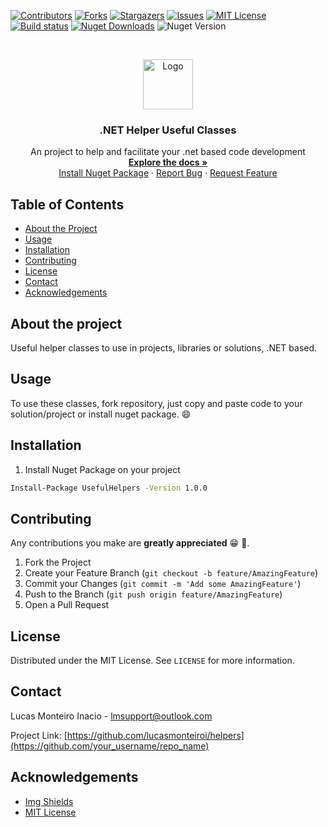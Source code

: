 <!-- PROJECT SHIELDS -->
[![Contributors][contributors-shield]][contributors-url]
[![Forks][forks-shield]][forks-url]
[![Stargazers][stars-shield]][stars-url]
[![Issues][issues-shield]][issues-url]
[![MIT License][license-shield]][license-url]
[![Build status](https://dev.azure.com/lucasmonteiroi/helpers-nuget/_apis/build/status/helpers-nuget-ASP.NET%20Core-CI)](https://dev.azure.com/lucasmonteiroi/helpers-nuget/_build/latest?definitionId=4)
[![Nuget Downloads][nuget-shield]][nuget-url]
![Nuget Version][nuget-version-shield]

<!-- PROJECT LOGO -->
<br />
<p align="center">
  <a href="https://github.com/lucasmonteiroi/helpers">
    <img src="https://cdn.pixabay.com/photo/2017/02/18/19/20/logo-2078018_960_720.png" alt="Logo" width="80" height="80">
  </a>

  <h3 align="center">.NET Helper Useful Classes</h3>

  <p align="center">
    An project to help and facilitate your .net based code development
    <br />
    <a href="https://github.com/lucasmonteiroi/helpers"><strong>Explore the docs »</strong></a>
    <br />
    <a href="https://www.nuget.org/packages/UsefulHelpers/">Install Nuget Package</a>
    ·
    <a href="https://github.com/lucasmonteiroi/helpers/issues">Report Bug</a>
    ·
    <a href="https://github.com/lucasmonteiroi/helpers/issues">Request Feature</a>
  </p>
</p>

<!-- TABLE OF CONTENTS -->
## Table of Contents

* [About the Project](#about-the-project)
* [Usage](#usage)
* [Installation](#installation)
* [Contributing](#contributing)
* [License](#license)
* [Contact](#contact)
* [Acknowledgements](#acknowledgements)

## About the project
Useful helper classes to use in projects, libraries or solutions, .NET based.

<!-- USAGE EXAMPLES -->
## Usage
To use these classes, fork repository, just copy and paste code to your solution/project or install nuget package. :smile:

<!-- INSTALLATION -->
## Installation

1. Install Nuget Package on your project
```sh
Install-Package UsefulHelpers -Version 1.0.0
```

<!-- CONTRIBUTING -->
## Contributing
Any contributions you make are **greatly appreciated** :grin: :pray:.

1. Fork the Project
2. Create your Feature Branch (`git checkout -b feature/AmazingFeature`)
3. Commit your Changes (`git commit -m 'Add some AmazingFeature'`)
4. Push to the Branch (`git push origin feature/AmazingFeature`)
5. Open a Pull Request

<!-- LICENSE -->
## License
Distributed under the MIT License. See `LICENSE` for more information.

<!-- CONTACT -->
## Contact
Lucas Monteiro Inacio - lmsupport@outlook.com

Project Link: [https://github.com/lucasmonteiroi/helpers](https://github.com/your_username/repo_name)

<!-- ACKNOWLEDGEMENTS -->
## Acknowledgements
* [Img Shields](https://shields.io)
* [MIT License](https://choosealicense.com/licenses/mit/)

<!-- MARKDOWN LINKS & IMAGES -->
<!-- https://www.markdownguide.org/basic-syntax/#reference-style-links -->
[contributors-shield]: https://img.shields.io/github/contributors/lucasmonteiroi/helpers.svg
[contributors-url]: https://github.com/lucasmonteiroi/helpers/graphs/contributors
[forks-shield]: https://img.shields.io/github/forks/lucasmonteiroi/helpers.svg
[forks-url]: https://github.com/lucasmonteiroi/helpers/network/members
[stars-shield]: https://img.shields.io/github/stars/lucasmonteiroi/helpers.svg
[stars-url]: https://github.com/lucasmonteiroi/helpers/stargazers
[issues-shield]: https://img.shields.io/github/issues/lucasmonteiroi/helpers.svg
[issues-url]: https://github.com/lucasmonteiroi/helpers/issues
[license-shield]: https://img.shields.io/github/license/lucasmonteiroi/helpers.svg
[license-url]: https://github.com/lucasmonteiroi/helpers/blob/master/LICENSE.txt
[nuget-shield]: https://img.shields.io/nuget/dt/UsefulHelpers
[nuget-url]: https://www.nuget.org/packages/UsefulHelpers/
[nuget-version-shield]: https://img.shields.io/nuget/v/UsefulHelpers
